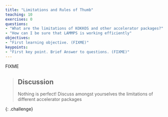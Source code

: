 ```yaml
---
title: "Limitations and Rules of Thumb"
teaching: 10
exercises: 0
questions:
- "What are the limitations of KOKKOS and other accelerator packages?"
- "How can I be sure that LAMMPS is working efficiently"
objectives:
- "First learning objective. (FIXME)"
keypoints:
- "First key point. Brief Answer to questions. (FIXME)"
---
```


FIXME

> ## Discussion
>
> Nothing is perfect! Discuss amongst yourselves the limitations of different accelerator packages
>
{: .challenge}

